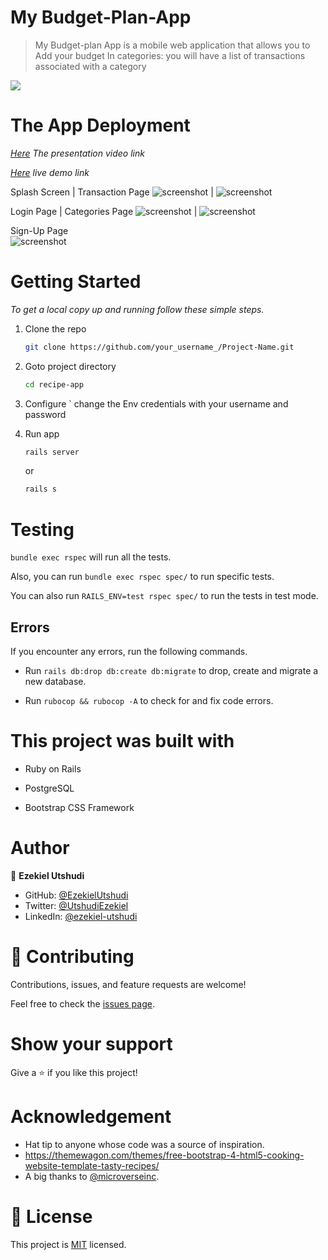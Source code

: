 # My Budget-Plan-App

> My Budget-plan App is a mobile web application that allows you to Add your budget In categories: you will have a list of transactions associated with a category


![](https://img.shields.io/badge/Microverse-blueviolet)

# The App Deployment
_[Here](https://www.loom.com/share/088c19c3c4264820b53978c8f9398eae)  The presentation video link_

_[Here](https://e-budget-plan.herokuapp.com/) live demo link_


  Splash Screen                                 |  Transaction Page
![screenshot](./app/assets/images/Splash.jpeg)        |   ![screenshot](./app/assets/images/Transaction.jpeg)

  Login Page                                    |  Categories Page
![screenshot](./app/assets/images/Log-in.jpeg)     |   ![screenshot](./app/assets/images/Categories.jpeg)

  Sign-Up Page                                          
![screenshot](./app/assets/images/Sign-Up.jpeg) 

# Getting Started


_To get a local copy up and running follow these simple steps._

1. Clone the repo
   ```sh
   git clone https://github.com/your_username_/Project-Name.git
   ```
2. Goto project directory
   ```sh
   cd recipe-app
   ```

3. Configure ` change  the Env credentials with your username and password
4. Run app
   ```sh
   rails server
   ```
   or
   ```sh
   rails s
   ```


# Testing

`bundle exec rspec` will run all the tests.

Also, you can run `bundle exec rspec spec/` to run specific tests.

You can also run `RAILS_ENV=test rspec spec/` to run the tests in test mode.

## Errors

If you encounter any errors, run the following commands.

- Run `rails db:drop db:create db:migrate` to drop, create and migrate a new database.

- Run `rubocop && rubocop -A` to check for and fix code errors.

# This project was built with

- Ruby on Rails

- PostgreSQL

- Bootstrap CSS Framework

# Author 

👤 **Ezekiel Utshudi**
- GitHub: [@EzekielUtshudi](https://github.com/EzekielUtshudi)
- Twitter: [@UtshudiEzekiel](https://twitter.com/UtshudiEzekiel)
- LinkedIn: [@ezekiel-utshudi](https://www.linkedin.com/in/ezekiel-utshudi-195782162/)


# 🤝 Contributing

Contributions, issues, and feature requests are welcome!

Feel free to check the [issues page](https://github.com/Donard97/recipe-app/issues).

# Show your support

Give a ⭐️ if you like this project!

# Acknowledgement

- Hat tip to anyone whose code was a source of inspiration.
- https://themewagon.com/themes/free-bootstrap-4-html5-cooking-website-template-tasty-recipes/
- A big thanks to [@microverseinc](https://github.com/microverseinc).

# 📝 License

This project is [MIT](./MIT.md) licensed.